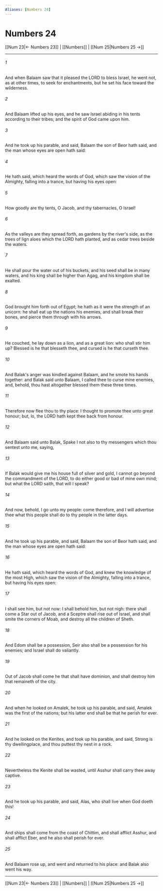 ```yaml
---
Aliases: [Numbers 24]
---
```

# Numbers 24

[[Num 23|← Numbers 23]] | [[Numbers]] | [[Num 25|Numbers 25 →]]
***



###### 1 
And when Balaam saw that it pleased the LORD to bless Israel, he went not, as at other times, to seek for enchantments, but he set his face toward the wilderness. 

###### 2 
And Balaam lifted up his eyes, and he saw Israel abiding in his tents according to their tribes; and the spirit of God came upon him. 

###### 3 
And he took up his parable, and said, Balaam the son of Beor hath said, and the man whose eyes are open hath said: 

###### 4 
He hath said, which heard the words of God, which saw the vision of the Almighty, falling into a trance, but having his eyes open: 

###### 5 
How goodly are thy tents, O Jacob, and thy tabernacles, O Israel! 

###### 6 
As the valleys are they spread forth, as gardens by the river's side, as the trees of lign aloes which the LORD hath planted, and as cedar trees beside the waters. 

###### 7 
He shall pour the water out of his buckets, and his seed shall be in many waters, and his king shall be higher than Agag, and his kingdom shall be exalted. 

###### 8 
God brought him forth out of Egypt; he hath as it were the strength of an unicorn: he shall eat up the nations his enemies, and shall break their bones, and pierce them through with his arrows. 

###### 9 
He couched, he lay down as a lion, and as a great lion: who shall stir him up? Blessed is he that blesseth thee, and cursed is he that curseth thee. 

###### 10 
And Balak's anger was kindled against Balaam, and he smote his hands together: and Balak said unto Balaam, I called thee to curse mine enemies, and, behold, thou hast altogether blessed them these three times. 

###### 11 
Therefore now flee thou to thy place: I thought to promote thee unto great honour; but, lo, the LORD hath kept thee back from honour. 

###### 12 
And Balaam said unto Balak, Spake I not also to thy messengers which thou sentest unto me, saying, 

###### 13 
If Balak would give me his house full of silver and gold, I cannot go beyond the commandment of the LORD, to do either good or bad of mine own mind; but what the LORD saith, that will I speak? 

###### 14 
And now, behold, I go unto my people: come therefore, and I will advertise thee what this people shall do to thy people in the latter days. 

###### 15 
And he took up his parable, and said, Balaam the son of Beor hath said, and the man whose eyes are open hath said: 

###### 16 
He hath said, which heard the words of God, and knew the knowledge of the most High, which saw the vision of the Almighty, falling into a trance, but having his eyes open: 

###### 17 
I shall see him, but not now: I shall behold him, but not nigh: there shall come a Star out of Jacob, and a Sceptre shall rise out of Israel, and shall smite the corners of Moab, and destroy all the children of Sheth. 

###### 18 
And Edom shall be a possession, Seir also shall be a possession for his enemies; and Israel shall do valiantly. 

###### 19 
Out of Jacob shall come he that shall have dominion, and shall destroy him that remaineth of the city. 

###### 20 
And when he looked on Amalek, he took up his parable, and said, Amalek was the first of the nations; but his latter end shall be that he perish for ever. 

###### 21 
And he looked on the Kenites, and took up his parable, and said, Strong is thy dwellingplace, and thou puttest thy nest in a rock. 

###### 22 
Nevertheless the Kenite shall be wasted, until Asshur shall carry thee away captive. 

###### 23 
And he took up his parable, and said, Alas, who shall live when God doeth this! 

###### 24 
And ships shall come from the coast of Chittim, and shall afflict Asshur, and shall afflict Eber, and he also shall perish for ever. 

###### 25 
And Balaam rose up, and went and returned to his place: and Balak also went his way.

***
[[Num 23|← Numbers 23]] | [[Numbers]] | [[Num 25|Numbers 25 →]]
